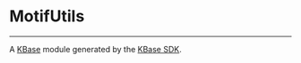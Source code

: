 
# MotifUtils
---

A [KBase](https://kbase.us) module generated by the [KBase SDK](https://github.com/kbase/kb_sdk).



